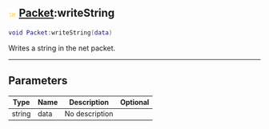 ## ![shared](../../.gitbook/assets/shared.png) [Packet](./readme/packet.md):writeString

```lua
void Packet:writeString(data)
```

Writes a string in the net packet.

------
## Parameters

| Type   | Name | Description | Optional |
| ------ | ---- | ----------- | -------: |
| string | data | No description |  |

